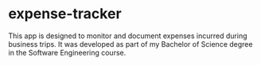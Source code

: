 # expense-tracker
This app is designed to monitor and document expenses incurred during business trips. It was developed as part of my Bachelor of Science degree in the Software Engineering course.
